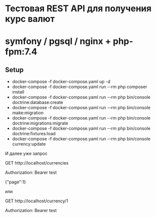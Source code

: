 # Тестовая REST API для получения курс валют

# symfony / pgsql / nginx + php-fpm:7.4

## Setup

- docker-compose -f docker-compose.yaml up -d
- docker-compose -f docker-compose.yaml run --rm php composer install
- docker-compose -f docker-compose.yaml run --rm php bin/console doctrine:database:create
- docker-compose -f docker-compose.yaml run --rm php bin/console make:migration
- docker-compose -f docker-compose.yaml run --rm php bin/console doctrine:migrations:migrate
- docker-compose -f docker-compose.yaml run --rm php bin/console doctrine:fixtures:load
- docker-compose -f docker-compose.yaml run --rm php bin/console currency:update

И далее уже запрос 

GET http://localhost/currencies

Authorization: Bearer test

{"page":1}

или

GET http://localhost/currency/1

Authorization: Bearer test
